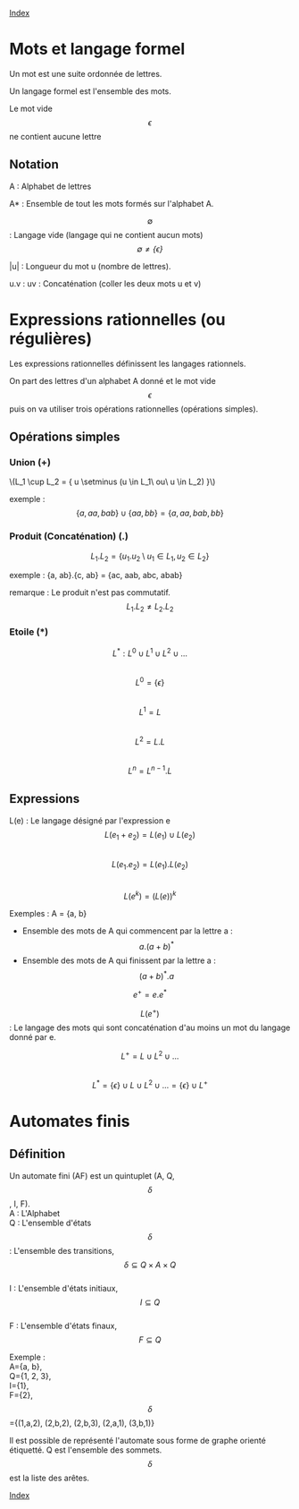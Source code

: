 <script type="text/javascript" src="https://cdnjs.cloudflare.com/ajax/libs/mathjax/2.7.7/latest.js?config=TeX-MML-AM_CHTML"></script>
<link rel="stylesheet" type="text/css" href="https://tikzjax.com/v1/fonts.css">  
<script src="https://tikzjax.com/v1/tikzjax.js"></script>

[Index](./index.md)  

# Mots et langage formel

Un mot est une suite ordonnée de lettres.

Un langage formel est l'ensemble des mots.

Le mot vide $$\epsilon$$ ne contient aucune lettre


## Notation

A : Alphabet de lettres

A* : Ensemble de tout les mots formés sur l'alphabet A.

$$\emptyset$$  : Langage vide (langage qui ne contient aucun mots)  
*$$\emptyset  \neq \{\epsilon\}$$*

\|u\| : Longueur du mot u (nombre de lettres).

u.v : uv : Concaténation (coller les deux mots u et v)

# Expressions rationnelles (ou régulières)

Les expressions rationnelles définissent les langages rationnels.

On part des lettres d'un alphabet A donné et le mot vide $$\epsilon$$ puis on va utiliser trois opérations rationnelles (opérations simples).

## Opérations simples

### Union (+)

\\(L_1 \cup L_2 = \{ u \setminus (u \in L_1\ ou\ u \in L_2) \}\\)

exemple : $$\{a, aa, bab\} \cup \{aa, bb\} = \{a, aa, bab, bb \}$$

### Produit (Concaténation) (.)

$$L_1.L_2 = \{u_1.u_2 \setminus u_1 \in L_1, u_2 \in L_2\}$$

exemple : {a, ab}.{c, ab} = {ac, aab, abc, abab}

remarque : Le produit n'est pas commutatif. $$L_1.L_2 \neq L_2.L_2$$

### Etoile (*)

$$L^* : L^0 \cup L^1 \cup L^2 \cup ...$$  
$$L^0 = \{\epsilon\}$$  
$$L^1 = L$$  
$$L^2 = L.L$$  
$$L^n = L^{n-1}.L$$  


## Expressions

L(e) : Le langage désigné par l'expression e  
$$L(e_1+e_2) = L(e_1) \cup L(e_2)$$  
$$L(e_1.e_2) = L(e_1).L(e_2)$$  
$$L(e^k) = (L(e))^k$$

Exemples :
A = {a, b}

- Ensemble des mots de A qui commencent par la lettre a : $$a.(a+b)^*$$
- Ensemble des mots de A qui finissent par la lettre a : $$(a+b)^*.a$$

$$e^+ = e.e^*$$

$$L(e^+)$$ : Le langage des mots qui sont concaténation d'au moins un mot du langage donné par e.

$$L^+ = L \cup L^2 \cup ...$$  
$$L^* = \{\epsilon\} \cup L \cup L^2 \cup ... = \{\epsilon\} \cup L^+$$

# Automates finis

## Définition

Un automate fini (AF) est un quintuplet  (A, Q, $$\delta$$, I, F).  
A : L'Alphabet  
Q : L'ensemble d'états  
$$\delta$$ : L'ensemble des transitions, $$\delta \subseteq Q\times A\times Q$$  
I : L'ensemble d'états initiaux, $$I \subseteq Q$$  
F : L'ensemble d'états finaux, $$F \subseteq Q$$

Exemple :  
A={a, b},  
Q={1, 2, 3},  
I={1},  
F={2},  
$$\delta$$={(1,a,2), (2,b,2), (2,b,3), (2,a,1), (3,b,1)}

Il est possible de représenté l'automate sous forme de graphe orienté étiquetté. Q est l'ensemble des sommets. $$\delta$$ est la liste des arêtes.

<script type="text/tikz">
\begin{tikzpicture}[->]
	\tikzstyle{sommet}=[circle, draw=black!50,  thick]
	\node[sommet] (A) at (0,1) {1};
	\node (I) at (-0.7,1) {}
		edge node {} (A);
	\node[sommet] (B) at (1,1) {2};
	\node[sommet] (C) at (0.5,0) {3};
	\node (F) at (1.7,1) {};
	\draw (A) edge node[above] {a} (B);
	\draw (B) edge node[right] {b} (C);
	\draw (C) edge node[left] {a,b} (A);
	\draw (B) edge (F);
\end{tikzpicture}
</script>

[Index](./index.md)  
